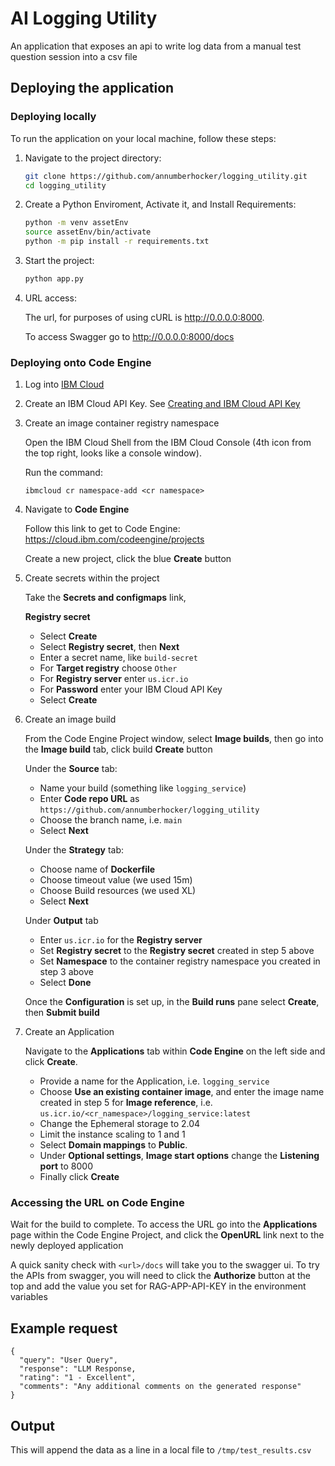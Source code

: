 # AI Logging Utility
An application that exposes an api to write log data from a manual test question session into a csv file

## Deploying the application

### Deploying locally

To run the application on your local machine, follow these steps:

1. Navigate to the project directory:

    ```bash
    git clone https://github.com/annumberhocker/logging_utility.git
    cd logging_utility
    ```

3. Create a Python Enviroment, Activate it, and Install Requirements:

    ```bash
    python -m venv assetEnv
    source assetEnv/bin/activate
    python -m pip install -r requirements.txt
     ```

4. Start the project:

    ```bash
    python app.py
    ```

5. URL access:

    The url, for purposes of using cURL is http://0.0.0.0:8000.

    To access Swagger go to http://0.0.0.0:8000/docs
### Deploying onto Code Engine
1. Log into [IBM Cloud](cloud.ibm.com)

2. Create an IBM Cloud API Key.  See [Creating and IBM Cloud API Key](https://www.ibm.com/docs/en/app-connect/container?topic=servers-creating-cloud-api-key)

3. Create an image container registry namespace

    Open the IBM Cloud Shell from the IBM Cloud Console (4th icon from the top right, looks like a console window).
    
    Run the command:
    ```
    ibmcloud cr namespace-add <cr namespace>
    ```
    
3. Navigate to **Code Engine**

    Follow this link to get to Code Engine: https://cloud.ibm.com/codeengine/projects

    Create a new project, click the blue **Create** button

4. Create secrets within the project

    Take the **Secrets and configmaps** link, 
    
    **Registry secret**
    - Select **Create**
    - Select **Registry secret**, then **Next**
    - Enter a secret name, like `build-secret`
    - For **Target registry** choose `Other`
    - For **Registry server** enter `us.icr.io`
    - For **Password** enter your IBM Cloud API Key 
    - Select **Create**

5. Create an image build
    
    From the Code Engine Project window, select **Image builds**, then go into the **Image build** tab, click build **Create** button
    
    Under the **Source** tab:
    - Name your build (something like `logging_service`)
    - Enter **Code repo URL**  as `https://github.com/annumberhocker/logging_utility`
    - Choose the branch name, i.e. `main`
    - Select **Next**

    Under the **Strategy** tab:
    - Choose name of **Dockerfile**
    - Choose timeout value (we used 15m)
    - Choose Build resources (we used XL)
    - Select **Next**

    Under **Output** tab
    - Enter `us.icr.io` for the **Registry server**
    - Set **Registry secret** to the **Registry secret** created in step 5 above
    - Set **Namespace** to the container registry namespace you created in step 3 above
    - Select **Done**

    Once the **Configuration** is set up, in the **Build runs** pane select **Create**, then **Submit build**

6. Create an Application

    Navigate to the **Applications** tab within **Code Engine** on the left side and click **Create**.

    - Provide a name for the Application, i.e. `logging_service`
    - Choose **Use an existing container image**, and enter the image name created in step 5 for **Image reference**, i.e. `us.icr.io/<cr_namespace>/logging_service:latest`
    - Change the Ephemeral storage to 2.04
    - Limit the instance scaling to 1 and 1
    - Select **Domain mappings** to **Public**.
    - Under **Optional settings**, **Image start options** change the **Listening port** to 8000
    - Finally click **Create**

### Accessing the URL on Code Engine

Wait for the build to complete. To access the URL go into the **Applications** page within the Code Engine Project, and click the **OpenURL** link next to the newly deployed application

A quick sanity check with `<url>/docs` will take you to the swagger ui. To try the APIs from swagger, you will need to click the **Authorize** button at the top and add the value you set for RAG-APP-API-KEY in the environment variables

## Example request
```
{
  "query": "User Query",
  "response": "LLM Response,
  "rating": "1 - Excellent",
  "comments": "Any additional comments on the generated response"
}
```
## Output

This will append the data as a line in a local file to `/tmp/test_results.csv`


